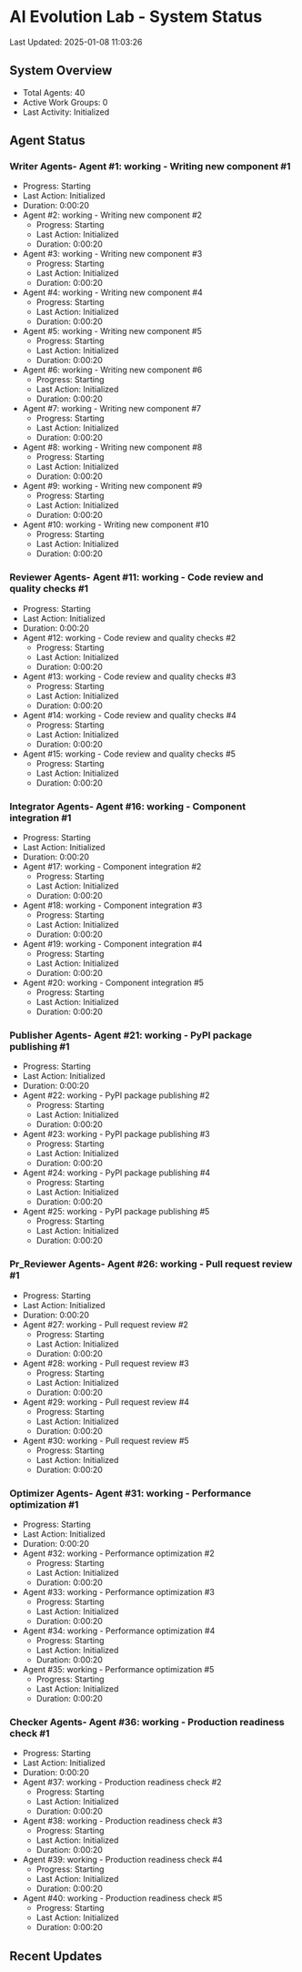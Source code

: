 # AI Evolution Lab - System Status
Last Updated: 2025-01-08 11:03:26

## System Overview
- Total Agents: 40
- Active Work Groups: 0
- Last Activity: Initialized

## Agent Status

### Writer Agents- Agent #1: working - Writing new component #1
  - Progress: Starting
  - Last Action: Initialized
  - Duration: 0:00:20
- Agent #2: working - Writing new component #2
  - Progress: Starting
  - Last Action: Initialized
  - Duration: 0:00:20
- Agent #3: working - Writing new component #3
  - Progress: Starting
  - Last Action: Initialized
  - Duration: 0:00:20
- Agent #4: working - Writing new component #4
  - Progress: Starting
  - Last Action: Initialized
  - Duration: 0:00:20
- Agent #5: working - Writing new component #5
  - Progress: Starting
  - Last Action: Initialized
  - Duration: 0:00:20
- Agent #6: working - Writing new component #6
  - Progress: Starting
  - Last Action: Initialized
  - Duration: 0:00:20
- Agent #7: working - Writing new component #7
  - Progress: Starting
  - Last Action: Initialized
  - Duration: 0:00:20
- Agent #8: working - Writing new component #8
  - Progress: Starting
  - Last Action: Initialized
  - Duration: 0:00:20
- Agent #9: working - Writing new component #9
  - Progress: Starting
  - Last Action: Initialized
  - Duration: 0:00:20
- Agent #10: working - Writing new component #10
  - Progress: Starting
  - Last Action: Initialized
  - Duration: 0:00:20

### Reviewer Agents- Agent #11: working - Code review and quality checks #1
  - Progress: Starting
  - Last Action: Initialized
  - Duration: 0:00:20
- Agent #12: working - Code review and quality checks #2
  - Progress: Starting
  - Last Action: Initialized
  - Duration: 0:00:20
- Agent #13: working - Code review and quality checks #3
  - Progress: Starting
  - Last Action: Initialized
  - Duration: 0:00:20
- Agent #14: working - Code review and quality checks #4
  - Progress: Starting
  - Last Action: Initialized
  - Duration: 0:00:20
- Agent #15: working - Code review and quality checks #5
  - Progress: Starting
  - Last Action: Initialized
  - Duration: 0:00:20

### Integrator Agents- Agent #16: working - Component integration #1
  - Progress: Starting
  - Last Action: Initialized
  - Duration: 0:00:20
- Agent #17: working - Component integration #2
  - Progress: Starting
  - Last Action: Initialized
  - Duration: 0:00:20
- Agent #18: working - Component integration #3
  - Progress: Starting
  - Last Action: Initialized
  - Duration: 0:00:20
- Agent #19: working - Component integration #4
  - Progress: Starting
  - Last Action: Initialized
  - Duration: 0:00:20
- Agent #20: working - Component integration #5
  - Progress: Starting
  - Last Action: Initialized
  - Duration: 0:00:20

### Publisher Agents- Agent #21: working - PyPI package publishing #1
  - Progress: Starting
  - Last Action: Initialized
  - Duration: 0:00:20
- Agent #22: working - PyPI package publishing #2
  - Progress: Starting
  - Last Action: Initialized
  - Duration: 0:00:20
- Agent #23: working - PyPI package publishing #3
  - Progress: Starting
  - Last Action: Initialized
  - Duration: 0:00:20
- Agent #24: working - PyPI package publishing #4
  - Progress: Starting
  - Last Action: Initialized
  - Duration: 0:00:20
- Agent #25: working - PyPI package publishing #5
  - Progress: Starting
  - Last Action: Initialized
  - Duration: 0:00:20

### Pr_Reviewer Agents- Agent #26: working - Pull request review #1
  - Progress: Starting
  - Last Action: Initialized
  - Duration: 0:00:20
- Agent #27: working - Pull request review #2
  - Progress: Starting
  - Last Action: Initialized
  - Duration: 0:00:20
- Agent #28: working - Pull request review #3
  - Progress: Starting
  - Last Action: Initialized
  - Duration: 0:00:20
- Agent #29: working - Pull request review #4
  - Progress: Starting
  - Last Action: Initialized
  - Duration: 0:00:20
- Agent #30: working - Pull request review #5
  - Progress: Starting
  - Last Action: Initialized
  - Duration: 0:00:20

### Optimizer Agents- Agent #31: working - Performance optimization #1
  - Progress: Starting
  - Last Action: Initialized
  - Duration: 0:00:20
- Agent #32: working - Performance optimization #2
  - Progress: Starting
  - Last Action: Initialized
  - Duration: 0:00:20
- Agent #33: working - Performance optimization #3
  - Progress: Starting
  - Last Action: Initialized
  - Duration: 0:00:20
- Agent #34: working - Performance optimization #4
  - Progress: Starting
  - Last Action: Initialized
  - Duration: 0:00:20
- Agent #35: working - Performance optimization #5
  - Progress: Starting
  - Last Action: Initialized
  - Duration: 0:00:20

### Checker Agents- Agent #36: working - Production readiness check #1
  - Progress: Starting
  - Last Action: Initialized
  - Duration: 0:00:20
- Agent #37: working - Production readiness check #2
  - Progress: Starting
  - Last Action: Initialized
  - Duration: 0:00:20
- Agent #38: working - Production readiness check #3
  - Progress: Starting
  - Last Action: Initialized
  - Duration: 0:00:20
- Agent #39: working - Production readiness check #4
  - Progress: Starting
  - Last Action: Initialized
  - Duration: 0:00:20
- Agent #40: working - Production readiness check #5
  - Progress: Starting
  - Last Action: Initialized
  - Duration: 0:00:20


## Recent Updates

